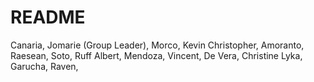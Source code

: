 # README
Canaria, Jomarie (Group Leader),
Morco, Kevin Christopher,
Amoranto, Raesean,
Soto, Ruff Albert,
Mendoza, Vincent,
De Vera, Christine Lyka,
Garucha, Raven,
